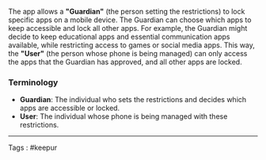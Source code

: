 The app allows a **"Guardian"** (the person setting the restrictions) to lock specific apps on a mobile device. The Guardian can choose which apps to keep accessible and lock all other apps. For example, the Guardian might decide to keep educational apps and essential communication apps available, while restricting access to games or social media apps. This way, the **"User"** (the person whose phone is being managed) can only access the apps that the Guardian has approved, and all other apps are locked.

### Terminology

- **Guardian**: The individual who sets the restrictions and decides which apps are accessible or locked.
- **User**: The individual whose phone is being managed with these restrictions.

___

Tags : #keepur 